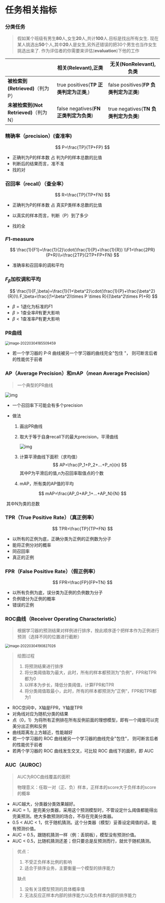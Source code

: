 # 任务相关指标

### 分类任务

> 假如某个班级有男生**80**人,女生**20**人,共计**100**人.目标是找出所有女生.
> 现在某人挑选出**50**个人,其中**20**人是女生,另外还错误的把30个男生也当作女生挑选出来了.
> 作为评估者的你需要来评估(**evaluation**)下他的工作

|                                        | **相关(Relevant),正类**                | **无关(NonRelevant),负类**             |
| -------------------------------------- | -------------------------------------- | -------------------------------------- |
| **被检索到(Retrieved)**（判为P）       | true positives(**TP 正类判定为正类**,) | false positives(**FP 负类判定为正类**) |
| **未被检索到(Not Retrieved)**（判为N） | false negatives(**FN 正类判定为负类**) | true negatives(**TN 负类判定为负类**)  |

### 精确率（precision）(查准率)

$$
P=\frac{TP}{TP+FP}
$$

- 正确判为P的样本数 占 判为P的样本总数的比值
- 判断后的结果而言，准不准
- 找的对

### 召回率（recall）（查全率）

$$
R=\frac{TP}{TP+FN}
$$

- 正确判为P的样本数 占 真实P类样本总数的比值

- 以真实的样本而言，判断（P）到了多少
- 找的全

### $F1$-measure

$$
\frac{1}{F1}=\frac{1}{2}\cdot(\frac{1}{P}+\frac{1}{R})
\\F1=\frac{2PR}{P+R}\\=\frac{2TP}{2TP+FP+FN}
$$

- 准确率和召回率的调和平均

### $F_\beta$加权调和平均

$$
\frac{1}{F_\beta}=\frac{1}{1+\beta^2}\cdot(\frac{1}{P}+\frac{\beta^2}{R})\\
F_\beta=\frac{(1+\beta^2)\times P \times R}{(\beta^2\times P)+R}
$$

- $\beta=1$退化为标准的$F1$
- $\beta>1$查全率$R$有更大影响
- $\beta<1$查准率$P$有更大影响

### PR曲线

<img src="任务相关指标.assets/image-20220304185509459.png" alt="image-20220304185509459" style="zoom:80%;" />

- 若一个学习器的 P-R 曲线被另一个学习器的曲线完全"包住 "， 则可断言后者的性能优于前者

### AP（Average Precision）和mAP（mean Average Precision）

> 一个典型的PR曲线

![img](任务相关指标.assets/20170109214240281.png)

- 一个召回率下可能会有多个precision

- 做法

  1. 画出PR曲线

  2. 取大于等于自身recall下的最大precision，平滑曲线

     ![img](任务相关指标.assets/20170109214248344.png)

  3. 计算平滑曲线下面积（求均值）
     $$
     AP=\frac{P_1+P_2+...+P_n}{n}
     $$
     其中P为平滑后的值,n为召回率取值点的个数

  4. mAP，所有类的AP值的平均

$$
mAP=\frac{AP_0+AP_1+...+AP_N}{N}
$$

​			其中N为类的总数

### TPR（True Positive Rate）（真正例率）

$$
TPR=\frac{TP}{TP+FN}
$$

- 以所有的正例为底，正确分类为正例的正例数为分子
- 能将正例分对的概率
- 同召回率
- 真正的正例

### FPR（False Positive Rate）（假正例率）

$$
FPR=\frac{FP}{FP+TN}
$$

- 以所有负例为底，误分类为正例的负例数为分子
- 负例错分为正例的概率
- 错误的正例

### ROC曲线（Receiver Operating Characteristic）

> 根据学习器的预测结果对样例进行排序，按此顺序逐个把样本作为正例进行预测（选择不同的位置进行截断）

<img src="任务相关指标.assets/image-20220304190827026.png" alt="image-20220304190827026" style="zoom:80%;" />

> 绘图过程
>
> 1. 将预测结果进行排序
> 2. 将分类阈值取为最大，此时，所有的样本都预测为”负例“，FPR和TPR都为0
> 3. 以样本为步长，降低分类阈值，计算FPR和TPR
> 4. 将分类阈值取最小，此时，所有的样本都预测为”正例“，FPR和TPR都为1

- ROC空间中，X轴是FPR，Y轴是TPR
- 对角线对应为随机分类的结果
- 点（0，1）为将所有正例排在所有反例前面的理想模型，即有一个阈值可以完美分出正例和反例
- 曲线距离左上方越近，性能越好
-  若一个学习器的 ROC 曲线被另一个学习器的曲线完全"包住"， 则可断言后者的性能优于前者
- 若两个学习器的 ROC 曲线发生交叉，可比较 ROC 曲线下的面积，即 AUC

### AUC（AUROC）

> AUC为ROC曲线覆盖的面积
>
> 物理意义：任取一对（正、负）样本，正样本的score大于负样本的score的概率

- AUC越大，分类器分类效果越好。		
- AUC = 1，是完美分类器，采用这个预测模型时，不管设定什么阈值都能得出完美预测。绝大多数预测的场合，不存在完美分类器。
- 0.5 < AUC < 1，优于随机猜测。这个分类器（模型）妥善设定阈值的话，能有预测价值。
- AUC = 0.5，跟随机猜测一样（例：丢铜板），模型没有预测价值。
- AUC < 0.5，比随机猜测还差；但只要总是反预测而行，就优于随机猜测。

> 优点：
>
> 1. 不受正负样本比例的影响
> 2. 适合于排序业务，主要衡量一个模型的排序能力
>
> 缺点
>
> 1. 没有关注模型预测的具体概率值
> 2. 无法反应正样本内部的排序能力以及负样本内部的排序能力

